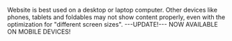Website is best used on a desktop or laptop computer. Other devices like phones, tablets and foldables may not show content properly, even with the optimization for "different screen sizes".
---UPDATE!---
NOW AVAILABLE ON MOBILE DEVICES!
